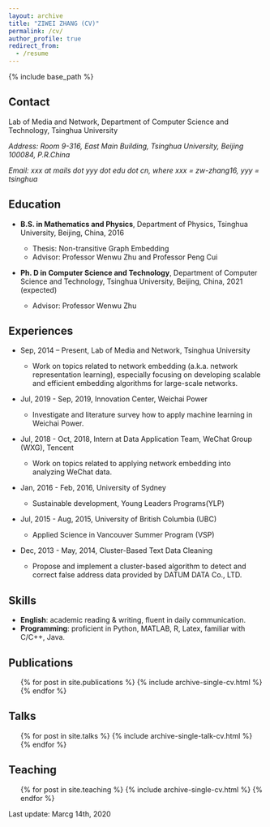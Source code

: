 ```yaml
---
layout: archive
title: "ZIWEI ZHANG (CV)"
permalink: /cv/
author_profile: true
redirect_from:
  - /resume
---
```


{% include base_path %}

Contact
-----
Lab of Media and Network, Department of Computer Science and Technology, Tsinghua University

_Address: Room 9-316, East Main Building, Tsinghua University, Beijing 100084, P.R.China_

_Email: xxx at mails dot yyy dot edu dot cn, where xxx = zw-zhang16, yyy = tsinghua_

Education
-----
* **B.S. in Mathematics and Physics**, Department of Physics, Tsinghua University, Beijing, China, 2016
  * Thesis: Non-transitive Graph Embedding
  * Advisor: Professor Wenwu Zhu and Professor Peng Cui
  
* **Ph. D in Computer Science and Technology**, Department of Computer Science and Technology, Tsinghua University, Beijing, China, 2021 (expected)
  * Advisor: Professor Wenwu Zhu
  
Experiences
-----
* Sep, 2014 – Present, Lab of Media and Network, Tsinghua University
  * Work on topics related to network embedding (a.k.a. network representation learning), especially focusing on developing scalable and efficient embedding algorithms for large-scale networks.

* Jul, 2019 - Sep, 2019, Innovation Center, Weichai Power
  * Investigate and literature survey how to apply machine learning in Weichai Power.
  
* Jul, 2018 - Oct, 2018, Intern at Data Application Team, WeChat Group (WXG), Tencent
  * Work on topics related to applying network embedding into analyzing WeChat data. 
  
* Jan, 2016 - Feb, 2016, University of Sydney
  * Sustainable development, Young Leaders Programs(YLP)
  
* Jul, 2015 - Aug, 2015, University of British Columbia (UBC)
  * Applied Science in Vancouver Summer Program (VSP)
  
* Dec, 2013 - May, 2014, Cluster-Based Text Data Cleaning                            
  * Propose and implement a cluster-based algorithm to detect and correct false address data provided by DATUM DATA Co., LTD.
  
Skills
-----
* **English**: academic reading & writing, fluent in daily communication.
* **Programming**: proficient in Python, MATLAB, R, Latex, familiar with C/C++, Java. 

Publications
-----
  <ul>{% for post in site.publications %}
    {% include archive-single-cv.html %}
  {% endfor %}</ul>
  
Talks
-----
  <ul>{% for post in site.talks %}
    {% include archive-single-talk-cv.html %}
  {% endfor %}</ul>
  
Teaching
-----
  <ul>{% for post in site.teaching %}
    {% include archive-single-cv.html %}
  {% endfor %}</ul>

  
Last update: Marcg 14th, 2020
